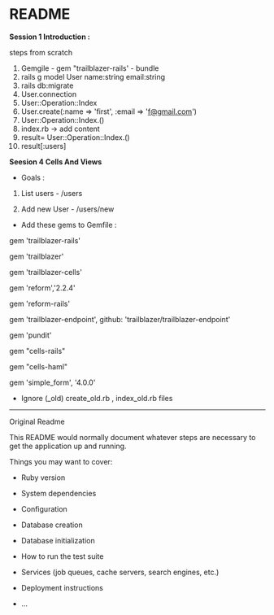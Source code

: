 # README

**Session 1 Introduction :** 

steps from scratch
1. Gemgile - gem "trailblazer-rails' - bundle 
2. rails g model User name:string email:string
3. rails db:migrate
4. User.connection
5. User::Operation::Index
6. User.create(:name => 'first', :email => 'f@gmail.com')
7. User::Operation::Index.()
8. index.rb -> add content
9. result= User::Operation::Index.()
10. result[:users]

**Seesion 4 Cells And Views**

* Goals :
1) List users - /users

2) Add new User - /users/new

* Add these gems to Gemfile :

gem 'trailblazer-rails'

gem 'trailblazer'

gem 'trailblazer-cells'

gem 'reform','2.2.4'

gem 'reform-rails'

gem 'trailblazer-endpoint', github: 'trailblazer/trailblazer-endpoint'

gem 'pundit'

gem "cells-rails"

gem "cells-haml"

gem 'simple_form', '4.0.0'

* Ignore (_old) create_old.rb , index_old.rb files

-------------------------------------------------------------------------------------------------------------
Original Readme

This README would normally document whatever steps are necessary to get the
application up and running.

Things you may want to cover:

* Ruby version

* System dependencies

* Configuration

* Database creation

* Database initialization

* How to run the test suite

* Services (job queues, cache servers, search engines, etc.)

* Deployment instructions

* ...

